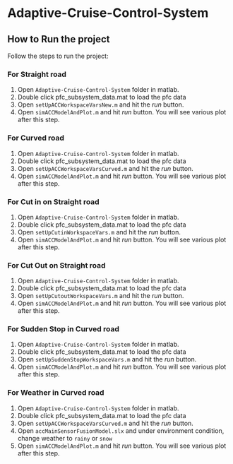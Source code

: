 # Adaptive-Cruise-Control-System

## How to Run the project
Follow the steps to run the project:

### For Straight road
1. Open `Adaptive-Cruise-Control-System` folder in matlab.
2. Double click pfc_subsystem_data.mat to load the pfc data
3. Open `setUpACCWorkspaceVarsNew.m` and hit the *run* button.
4. Open `simACCModelAndPlot.m` and hit *run* button. You will see various plot after this step.

### For Curved road
1. Open `Adaptive-Cruise-Control-System` folder in matlab.
2. Double click pfc_subsystem_data.mat to load the pfc data
3. Open `setUpACCWorkspaceVarsCurved.m` and hit the *run* button.
4. Open `simACCModelAndPlot.m` and hit *run* button. You will see various plot after this step.

### For Cut in on Straight road
1. Open `Adaptive-Cruise-Control-System` folder in matlab.
2. Double click pfc_subsystem_data.mat to load the pfc data
3. Open `setUpCutinWorkspaceVars.m` and hit the *run* button.
4. Open `simACCModelAndPlot.m` and hit *run* button. You will see various plot after this step.

### For Cut Out on Straight road
1. Open `Adaptive-Cruise-Control-System` folder in matlab.
2. Double click pfc_subsystem_data.mat to load the pfc data
3. Open `setUpCutoutWorkspaceVars.m` and hit the *run* button.
4. Open `simACCModelAndPlot.m` and hit *run* button. You will see various plot after this step.

### For Sudden Stop in Curved road
1. Open `Adaptive-Cruise-Control-System` folder in matlab.
2. Double click pfc_subsystem_data.mat to load the pfc data
3. Open `setUpSuddenStopWorkspaceVars.m` and hit the *run* button.
4. Open `simACCModelAndPlot.m` and hit *run* button. You will see various plot after this step.

### For Weather in Curved road
1. Open `Adaptive-Cruise-Control-System` folder in matlab.
2. Double click pfc_subsystem_data.mat to load the pfc data
3. Open `setUpACCWorkspaceVarsCurved.m` and hit the *run* button.
4. Open `accMainSensorFusionModel.slx` and under environment condition, change weather to `rainy` or `snow`
5. Open `simACCModelAndPlot.m` and hit *run* button. You will see various plot after this step.
